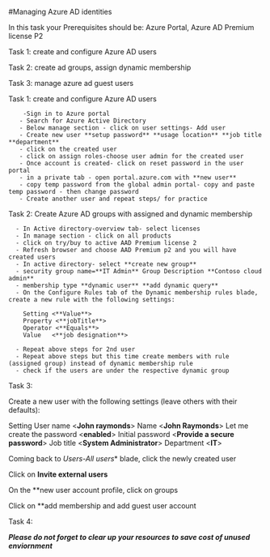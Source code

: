 #Managing Azure AD identities

In this task your Prerequisites should be: Azure Portal, Azure AD Premium license P2

Task 1: create and configure Azure AD users 

Task 2: create ad groups, assign dynamic membership

Task 3: manage azure ad guest users


Task 1: create and configure Azure AD users

        -Sign in to Azure portal
       - Search for Azure Active Directory 
       - Below manage section - click on user settings- Add user
       - Create new user **setup password** **usage location** **job title **department**
       - click on the created user
       - click on assign roles-choose user admin for the created user
       - Once account is created- click on reset password in the user portal
       - in a private tab - open portal.azure.com with **new user** 
       - copy temp password from the global admin portal- copy and paste temp password - then change password
       - Create another user and repeat steps/ for practice

Task 2: Create Azure AD groups with assigned and dynamic membership

      - In Active directory-overview tab- select licenses
      - In manage section - click on all products
      - click on try/buy to active AAD Premium license 2
      - Refresh browser and choose AAD Premium p2 and you will have created users
      - In active directory- select **create new group**
      - security group name=**IT Admin** Group Description **Contoso cloud admin**
      - membership type **dynamic user** **add dynamic query**
      - On the Configure Rules tab of the Dynamic membership rules blade, create a new rule with the following settings:

        Setting <**Value**>
        Property <**jobTitle**>
        Operator <**Equals**>
        Value	<**job designation**>

      - Repeat above steps for 2nd user
      - Repeat above steps but this time create members with rule (assigned group) instead of dynamic membership rule
      - check if the users are under the respective dynamic group

Task 3: 

Create a new user with the following settings (leave others with their defaults):

Setting	<Value>
User name	<**John raymonds**>
Name	<**John Raymonds**>
Let me create the password	<**enabled**>
Initial password	<**Provide a secure password**>
Job title	<**System Administrator**>
Department	<**IT**>

Coming back to *Users-All users** blade, click the newly created user 

Click on **Invite external users**

On the **new user account profile, click on groups

Click on **add membership and add guest user account


Task 4:

***Please do not forget to clear up your resources to save cost of unused enviornment***

